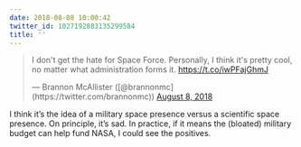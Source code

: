 ```yaml
---
date: 2018-08-08 10:00:42
twitter_id: 1027192883135299584
title: ''
---
```


<blockquote class="twitter-tweet"><p lang="en" dir="ltr">I don&#39;t get the hate for Space Force. Personally, I think it&#39;s pretty cool, no matter what administration forms it. <a href="https://t.co/iwPFajGhmJ">https://t.co/iwPFajGhmJ</a></p>&mdash; Brannon McAllister ([@brannonmc](https://twitter.com/brannonmc)) <a href="https://twitter.com/brannonmc/status/1027177286129336322?ref_src=twsrc%5Etfw">August 8, 2018</a></blockquote>
<script async src="https://platform.twitter.com/widgets.js" charset="utf-8"></script>

I think it’s the idea of a military space presence versus a scientific space presence. On principle, it’s sad. In practice, if it means the (bloated) military budget can help fund NASA, I could see the positives.
